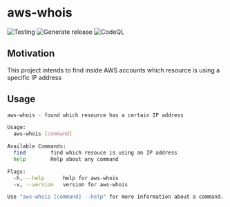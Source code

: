 # aws-whois 

  ![Testing](https://github.com/rafaelleonardocruz/aws-whois/workflows/Testing/badge.svg)
  ![Generate release](https://github.com/rafaelleonardocruz/aws-whois/workflows/Generate%20release/badge.svg)
  ![CodeQL](https://github.com/rafaelleonardocruz/aws-whois/workflows/CodeQL/badge.svg)

## Motivation

This project intends to find inside AWS accounts which resource is using a specific IP address

## Usage
```sh
aws-whois - found which resource has a certain IP address

Usage:
  aws-whois [command]

Available Commands:
  find        find which resouce is using an IP address
  help        Help about any command

Flags:
  -h, --help      help for aws-whois
  -v, --version   version for aws-whois

Use "aws-whois [command] --help" for more information about a command.
```
